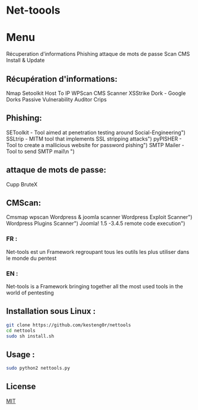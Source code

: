 # Net-toools

# Menu

   Récuperation d'informations
   Phishing
   attaque de mots de passe
   Scan CMS
   Install & Update

## Récupération d'informations:

   Nmap
   Setoolkit
   Host To IP
   WPScan
   CMS Scanner
   XSStrike
   Dork - Google Dorks Passive Vulnerability Auditor
   Crips

## Phishing:

   SEToolkit - Tool aimed at penetration testing around Social-Engineering")
   SSLtrip - MITM tool that implements SSL stripping  attacks")
   pyPISHER - Tool to create a mallicious website for password pishing")
  SMTP Mailer - Tool to send SMTP mail\n ")

## attaque de mots de passe:

   Cupp
   BruteX

## CMScan:

   Cmsmap
   wpscan
   Wordpress & joomla scanner
   Wordpress Exploit Scanner")
   Wordpress Plugins Scanner")
   Joomla! 1.5 -3.4.5 remote code execution")
  
  
### FR :
Net-tools est un Framework regroupant tous les outils les plus utiliser dans le monde du pentest 


### EN :
Net-tools is a Framework bringing together all the most used tools in the world of pentesting


## Installation sous Linux : 

```bash
git clone https://github.com/kesteng0r/nettools
cd nettools
sudo sh install.sh
```

## Usage : 
```bash
sudo python2 nettools.py
```

## License
[MIT](https://github.com/kesteng0r/nettools/blob/master/license)
